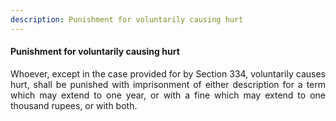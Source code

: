 ```yaml
---
description: Punishment for voluntarily causing hurt
---
```


#### Punishment for voluntarily causing hurt
<div style="text-align: justify">

Whoever, except in the case provided for by Section 334, voluntarily causes hurt, shall be punished with imprisonment of either description for a term which may extend to one year, or with a fine which may extend to one thousand rupees, or with both.

</div>
